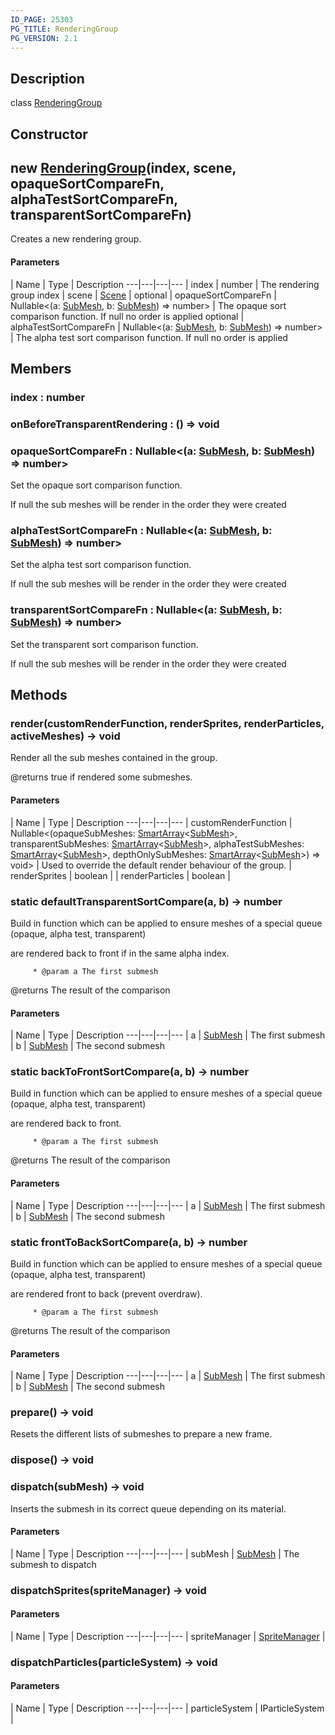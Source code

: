 ```yaml
---
ID_PAGE: 25303
PG_TITLE: RenderingGroup
PG_VERSION: 2.1
---
```

## Description

class [RenderingGroup](/classes/3.1/RenderingGroup)



## Constructor

## new [RenderingGroup](/classes/3.1/RenderingGroup)(index, scene, opaqueSortCompareFn, alphaTestSortCompareFn, transparentSortCompareFn)

Creates a new rendering group.

#### Parameters
 | Name | Type | Description
---|---|---|---
 | index | number |  The rendering group index
 | scene | [Scene](/classes/3.1/Scene) | 
optional | opaqueSortCompareFn | Nullable&lt;(a: [SubMesh](/classes/3.1/SubMesh), b: [SubMesh](/classes/3.1/SubMesh)) =&gt; number&gt; |  The opaque sort comparison function. If null no order is applied
optional | alphaTestSortCompareFn | Nullable&lt;(a: [SubMesh](/classes/3.1/SubMesh), b: [SubMesh](/classes/3.1/SubMesh)) =&gt; number&gt; |  The alpha test sort comparison function. If null no order is applied
## Members

### index : number



### onBeforeTransparentRendering : () =&gt; void



### opaqueSortCompareFn : Nullable&lt;(a: [SubMesh](/classes/3.1/SubMesh), b: [SubMesh](/classes/3.1/SubMesh)) =&gt; number&gt;

Set the opaque sort comparison function.

If null the sub meshes will be render in the order they were created

### alphaTestSortCompareFn : Nullable&lt;(a: [SubMesh](/classes/3.1/SubMesh), b: [SubMesh](/classes/3.1/SubMesh)) =&gt; number&gt;

Set the alpha test sort comparison function.

If null the sub meshes will be render in the order they were created

### transparentSortCompareFn : Nullable&lt;(a: [SubMesh](/classes/3.1/SubMesh), b: [SubMesh](/classes/3.1/SubMesh)) =&gt; number&gt;

Set the transparent sort comparison function.

If null the sub meshes will be render in the order they were created

## Methods

### render(customRenderFunction, renderSprites, renderParticles, activeMeshes) &rarr; void

Render all the sub meshes contained in the group.

@returns true if rendered some submeshes.

#### Parameters
 | Name | Type | Description
---|---|---|---
 | customRenderFunction | Nullable&lt;(opaqueSubMeshes: [SmartArray](/classes/3.1/SmartArray)&lt;[SubMesh](/classes/3.1/SubMesh)&gt;, transparentSubMeshes: [SmartArray](/classes/3.1/SmartArray)&lt;[SubMesh](/classes/3.1/SubMesh)&gt;, alphaTestSubMeshes: [SmartArray](/classes/3.1/SmartArray)&lt;[SubMesh](/classes/3.1/SubMesh)&gt;, depthOnlySubMeshes: [SmartArray](/classes/3.1/SmartArray)&lt;[SubMesh](/classes/3.1/SubMesh)&gt;) =&gt; void&gt; |  Used to override the default render behaviour of the group.
 | renderSprites | boolean | 
 | renderParticles | boolean | 
### static defaultTransparentSortCompare(a, b) &rarr; number

Build in function which can be applied to ensure meshes of a special queue (opaque, alpha test, transparent)

are rendered back to front if in the same alpha index.

         * @param a The first submesh

@returns The result of the comparison

#### Parameters
 | Name | Type | Description
---|---|---|---
 | a | [SubMesh](/classes/3.1/SubMesh) |  The first submesh
 | b | [SubMesh](/classes/3.1/SubMesh) |  The second submesh
### static backToFrontSortCompare(a, b) &rarr; number

Build in function which can be applied to ensure meshes of a special queue (opaque, alpha test, transparent)

are rendered back to front.

         * @param a The first submesh

@returns The result of the comparison

#### Parameters
 | Name | Type | Description
---|---|---|---
 | a | [SubMesh](/classes/3.1/SubMesh) |  The first submesh
 | b | [SubMesh](/classes/3.1/SubMesh) |  The second submesh
### static frontToBackSortCompare(a, b) &rarr; number

Build in function which can be applied to ensure meshes of a special queue (opaque, alpha test, transparent)

are rendered front to back (prevent overdraw).

         * @param a The first submesh

@returns The result of the comparison

#### Parameters
 | Name | Type | Description
---|---|---|---
 | a | [SubMesh](/classes/3.1/SubMesh) |  The first submesh
 | b | [SubMesh](/classes/3.1/SubMesh) |  The second submesh
### prepare() &rarr; void

Resets the different lists of submeshes to prepare a new frame.
### dispose() &rarr; void


### dispatch(subMesh) &rarr; void

Inserts the submesh in its correct queue depending on its material.

#### Parameters
 | Name | Type | Description
---|---|---|---
 | subMesh | [SubMesh](/classes/3.1/SubMesh) |  The submesh to dispatch

### dispatchSprites(spriteManager) &rarr; void



#### Parameters
 | Name | Type | Description
---|---|---|---
 | spriteManager | [SpriteManager](/classes/3.1/SpriteManager) | 

### dispatchParticles(particleSystem) &rarr; void



#### Parameters
 | Name | Type | Description
---|---|---|---
 | particleSystem | IParticleSystem | 


